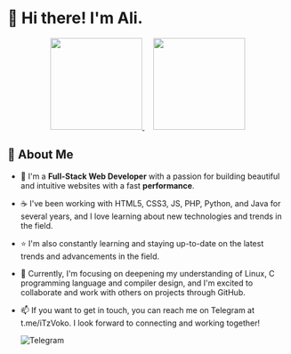 # 👋 Hi there! I'm Ali.

<p align="center">
    <a href="https://github.com/iTzVoko">
        <img height="165" src="https://github-readme-stats.vercel.app/api?username=iTzVoko&show_icons=true&include_all_commits=true&theme=react&cache_seconds=3200&hide_border=true">
    </a>
    &nbsp;&nbsp;&nbsp;
    <a href="https://github.com/iTzVoko">
        <img height="165" src="https://github-readme-stats.vercel.app/api/top-langs/?username=iTzVoko&layout=compact&theme=react&hide_border=true">
    </a>
</p>

## 🚀 About Me

- 👀 I'm a **Full-Stack Web Developer** with a passion for building beautiful and intuitive websites with a fast **performance**.

- ☕ I've been working with HTML5, CSS3, JS, PHP, Python, and Java for several years, and I love learning about new technologies and trends in the field.
- ⭐ I'm also constantly learning and staying up-to-date on the latest trends and advancements in the field.

- 🌱 Currently, I'm focusing on deepening my understanding of Linux, C programming language and compiler design, and I'm excited to collaborate and work with others on projects through GitHub.

- 📫 If you want to get in touch, you can reach me on Telegram at t.me/iTzVoko. I look forward to connecting and working together!

    ![Telegram](https://img.shields.io/badge/Telegram-26A5E4?style=for-the-badge&logo=Telegram&logoColor=white)
